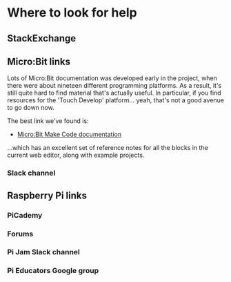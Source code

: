 # Where to look for help


## StackExchange

## Micro:Bit links
Lots of Micro:Bit documentation was developed early in the project, when there were about nineteen different programming platforms. As a result, it's still quite hard to find material that's actually useful. In particular, if you find resources for the 'Touch Develop' platform... yeah, that's not a good avenue to go down now.

The best link we've found is:

* [Micro:Bit Make Code documentation](https://makecode.microbit.org/docs)

...which has an excellent set of reference notes for all the blocks in the current web editor, along with example projects.

### Slack channel

## Raspberry Pi links

### PiCademy
### Forums
### Pi Jam Slack channel
### Pi Educators Google group
